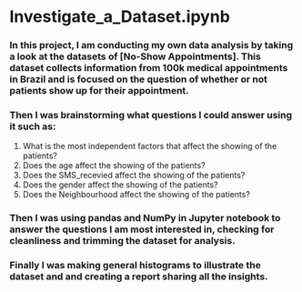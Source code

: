 # Investigate_a_Dataset.ipynb
### In this project, I am conducting my own data analysis by taking a look at the datasets of [No-Show Appointments]. This dataset collects information from 100k medical appointments in Brazil and is focused on the question of whether or not patients show up for their appointment.
### Then I was brainstorming what questions I could answer using it such as:
1. What is the most independent factors that affect the showing of the patients?
2. Does the age affect the showing of the patients?
3. Does the SMS_recevied affect the showing of the patients?
4. Does the gender affect the showing of the patients?
5. Does the Neighbourhood affect the showing of the patients?

### Then I was using pandas and NumPy in Jupyter notebook to answer the questions I am most interested in, checking for cleanliness and trimming the dataset for analysis.
### Finally I was making general histograms to illustrate the dataset and and creating a report sharing all the insights.

